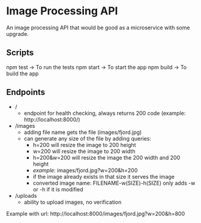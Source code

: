 # Image Processing API

An image processing API that would be good as a microservice with some upgrade. 

## Scripts

npm test -> To run the tests
npm start -> To start the app
npm build -> To build the app

## Endpoints

- /
  - endpoint for health checking, always returns 200 code (example: http://localhost:8000/)
- /images
  - adding file name gets the file (images/fjord.jpg)
  - can generate any size of the file by adding queries:
    - h=200 will resize the image to 200 height
    - w=200 will resize the image to 200 width
    - h=200&w=200 will resize the image the 200 width and 200 height
    - _example_: images/fjord.jpg?w=200&h=200
    - if the image already exists in that size it serves the image
    - converted image name: FILENAME-w(SIZE)-h(SIZE) only adds -w or -h if it is modified
- /uploads
  - ability to upload images, no verification


Example with url: http://localhost:8000/images/fjord.jpg?w=200&h=800